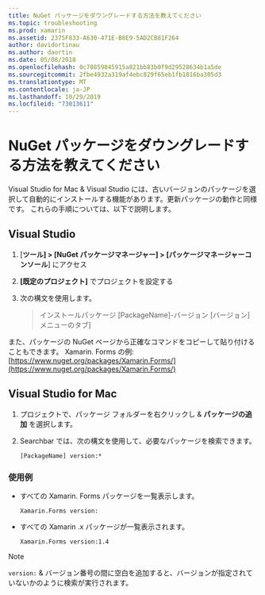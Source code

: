 ```yaml
---
title: NuGet パッケージをダウングレードする方法を教えてください
ms.topic: troubleshooting
ms.prod: xamarin
ms.assetid: 2375F833-A630-471E-B8E9-5AD2CB81F264
author: davidortinau
ms.author: daortin
ms.date: 05/08/2018
ms.openlocfilehash: 0c70859845915a821bb83b0f9d29528634b1a5de
ms.sourcegitcommit: 2fbe4932a319af4ebc829f65eb1fb1816ba305d3
ms.translationtype: MT
ms.contentlocale: ja-JP
ms.lasthandoff: 10/29/2019
ms.locfileid: "73013611"
---
```

# <a name="how-do-i-downgrade-a-nuget-package"></a>NuGet パッケージをダウングレードする方法を教えてください

Visual Studio for Mac & Visual Studio には、古いバージョンのパッケージを選択して自動的にインストールする機能があります。更新パッケージの動作と同様です。 これらの手順については、以下で説明します。

## <a name="visual-studio"></a>Visual Studio

1. [**ツール] > [NuGet パッケージマネージャー] > [パッケージマネージャーコンソール**] にアクセス
2. **[既定のプロジェクト]** でプロジェクトを設定する
3. 次の構文を使用します。

    > インストールパッケージ [PackageName]-バージョン [バージョン] メニューのタブ]

また、パッケージの NuGet ページから正確なコマンドをコピーして貼り付けることもできます。 Xamarin. Forms の例: [https://www.nuget.org/packages/Xamarin.Forms/](https://www.nuget.org/packages/Xamarin.Forms/)

## <a name="visual-studio-for-mac"></a>Visual Studio for Mac

1. プロジェクトで、パッケージ フォルダーを右クリックし & **パッケージの追加** を選択します。
2. Searchbar では、次の構文を使用して、必要なパッケージを検索できます。

    `[PackageName] version:*`

### <a name="examples"></a>使用例 

- すべての Xamarin. Forms パッケージを一覧表示します。 

    `Xamarin.Forms version:`

- すべての Xamarin .x パッケージが一覧表示されます。 

    `Xamarin.Forms version:1.4`

> [!NOTE]
> `version:` & バージョン番号の間に空白を追加すると、バージョンが指定されていないかのように検索が実行されます。
